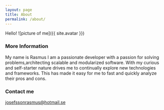 ```yaml
---
layout: page
title: About
permalink: /about/
---
```


Hello!
![picture of me]({{ site.avatar }})


### More Information

My name is Rasmus I am a passionate developer with a passion for solving problems,architecting scalable and modularized software. With my curious and self-starter nature drives me to continually explore new technologies and frameworks. This has made it easy for me to fast and quickly analyze their pros and cons.

### Contact me

[josefssonrasmus@hotmail.se](mailto:josefssonrasmus@hotmail.se)